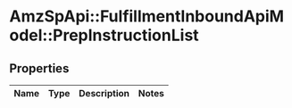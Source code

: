 # AmzSpApi::FulfillmentInboundApiModel::PrepInstructionList

## Properties
Name | Type | Description | Notes
------------ | ------------- | ------------- | -------------


